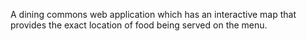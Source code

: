 A dining commons web application which has an interactive map that provides the exact location of food being served on the menu.
